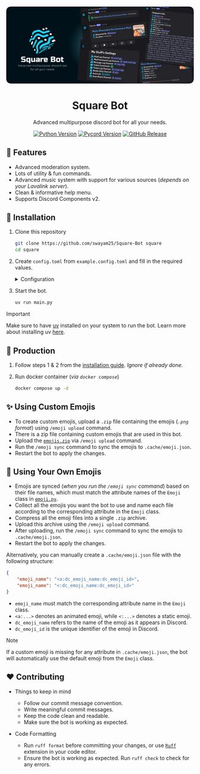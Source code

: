 <div align="center">

![Square Bot](./assets/banner.png)

# Square Bot

Advanced multipurpose discord bot for all your needs.

[![Python Version](https://img.shields.io/python/required-version-toml?tomlFilePath=https%3A%2F%2Fraw.githubusercontent.com%2Fswayam25%2FSquare-Bot%2Fmain%2Fpyproject.toml&style=for-the-badge&logo=python&logoColor=%23FFFFFF&labelColor=%233776AB&color=%23000000)](https://www.python.org/downloads)
[![Pycord Version](https://img.shields.io/badge/pycord-master-%23000000?style=for-the-badge&logo=python&logoColor=%23FFFFFF&labelColor=%235865F2)](https://github.com/Pycord-Development/pycord)
[![GitHub Release](https://img.shields.io/github/v/release/swayam25/Square-Bot?style=for-the-badge&logo=github&logoColor=%23FFFFFF&labelColor=%230D1117&color=%23000000)](https://github.com/swayam25/Square-Bot/releases)

</div>

## 🎯 Features

- Advanced moderation system.
- Lots of utility & fun commands.
- Advanced music system with support for various sources (*depends on your Lavalink server*).
- Clean & informative help menu.
- Supports Discord Components v2.

## 🚩 Installation

1. Clone this repository
    ```sh
    git clone https://github.com/swayam25/Square-Bot square
    cd square
    ```

2. Create `config.toml` from `example.config.toml` and fill in the required values.
    <details>

    <summary>Configuration</summary>

    - `owner-id` (`int`)
        - Owner's discord id.
        - Gives access to all commands.

    - `owner-guild-ids` (`list[int]`)
        - List of guild ids.
        - Developer commands will only work in these guilds.

    - `system-channel-id` (`int`)
        - System channel id.
        - Bot will send logs in this channel.

    - `support-server-url` (`str`)
        - Support server url.
        - Bot will use this url for support server.

    - `bot-token` (`str`)
        - Discord api token.
        - Bot will use this token to connect to discord.

    - `database-url` (`str`)
        - Database url.
        - Bot will use this url to connect to the database.
        - Postgres database is supported.
        - Example: `asyncpg://user:password@db.host:5432/square`.
            - If your connection string starts with `postgresql://`, replace it with `asyncpg://`.
            - Services like Supabase provide a `postgresql://` connection string, remember to change it to `asyncpg://`.

    - `[colors]`
        - `theme` (`str`)
            - Theme color.
        - `green` (`str`)
            - Green color.
        - `red` (`str`)
            - Red color.
        - `orange` (`str`)
            - Orange color.

    - `[lavalink]`
        - `host` (`str`)
            - Lavalink host.
        - `port` (`int`)
            - Lavalink port.
        - `password` (`str`)
            - Lavalink password.
        - `region` (`str`)
            - Lavalink region.
        - `secure` (`bool`)
            - Lavalink secure status

    </details>

3. Start the bot.
    ```sh
    uv run main.py
    ```

> [!IMPORTANT]
> Make sure to have [uv](https://docs.astral.sh/uv) installed on your system to run the bot.
> Learn more about installing uv [here](https://docs.astral.sh/uv/getting-started/installation/).

## 🚀 Production

1. Follow steps 1 & 2 from the [installation guide](#-installation). *Ignore if already done.*

2. Run docker container (*via `docker compose`*)
    ```sh
    docker compose up -d
    ```

## ✨ Using Custom Emojis

- To create custom emojis, upload a `.zip` file containing the emojis (*`.png` format*) using `/emoji upload` command.
- There is a zip file containing custom emojis that are used in this bot.
- Upload the [`emojis.zip`](./assets/emojis.zip) via `/emoji upload` command.
- Run the `/emoji sync` command to sync the emojis to `.cache/emoji.json`.
- Restart the bot to apply the changes.

## 🙂 Using Your Own Emojis

- Emojis are synced (*when you run the `/emoji sync` command*) based on their file names, which must match the attribute names of the `Emoji` class in [`emoji.py`](./utils/emoji.py).
- Collect all the emojis you want the bot to use and name each file according to the corresponding attribute in the `Emoji` class.
- Compress all the emoji files into a single `.zip` archive.
- Upload this archive using the `/emoji upload` command.
- After uploading, run the `/emoji sync` command to sync the emojis to `.cache/emoji.json`.
- Restart the bot to apply the changes.

Alternatively, you can manually create a `.cache/emoji.json` file with the following structure:
```json
{
    "emoji_name": "<a:dc_emoji_name:dc_emoji_id>",
    "emoji_name": "<:dc_emoji_name:dc_emoji_id>"
}
```
- `emoji_name` must match the corresponding attribute name in the `Emoji` class.
- `<a:...>` denotes an animated emoji, while `<:...>` denotes a static emoji.
- `dc_emoji_name` refers to the name of the emoji as it appears in Discord.
- `dc_emoji_id` is the unique identifier of the emoji in Discord.

> [!NOTE]
> If a custom emoji is missing for any attribute in `.cache/emoji.json`, the bot will automatically use the default emoji from the `Emoji` class.

## ❤️ Contributing

- Things to keep in mind
    - Follow our commit message convention.
    - Write meaningful commit messages.
    - Keep the code clean and readable.
    - Make sure the bot is working as expected.

- Code Formatting
    - Run `ruff format` before committing your changes, or use [`Ruff`](https://docs.astral.sh/ruff/editors) extension in your code editor.
    - Ensure the bot is working as expected. Run `ruff check` to check for any errors.
